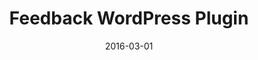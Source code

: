---
title: Feedback WordPress Plugin
date: 2016-03-01
type: WordPress
excerpt: WordPress plugin for collecting customer feedback and surveys.
envato: 
github: https://github.com/ivanchromjak/pressapps-feedback
---